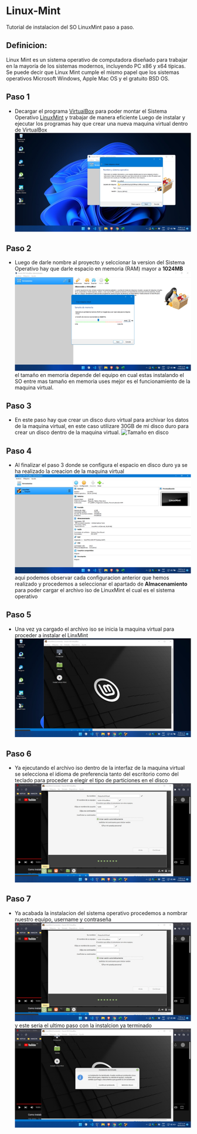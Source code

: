 # Linux-Mint
Tutorial de instalacion del SO LinuxMint paso a paso.

## Definicion: 

Linux Mint es un sistema operativo de computadora diseñado para trabajar en la mayoría de los sistemas modernos, incluyendo PC x86 y x64 típicas. Se puede decir que Linux Mint cumple el mismo papel que los sistemas operativos Microsoft Windows, Apple Mac OS y el gratuito BSD OS.

## Paso 1 


- Decargar el programa [VirtualBox](https://www.virtualbox.org/wiki/Downloads) para poder montar el Sistema Operativo [LinuxMint](https://linuxmint.com/download.php) y trabajar de manera eficiente 
Luego de instalar y ejecutar los programas hay que crear una nueva maquina virtual dentro de VirtualBox 
![Paso 1](img/Inicio%20Paso%201.jpeg)


## Paso 2

- Luego de darle nombre al proyecto y selccionar la version del Sistema Operativo hay que darle espacio en memoria (RAM) mayor a __1024MB__ 
 ![Paso 2](img/Ram%20paso%202.jpeg) 
 el tamaño en memoria depende del equipo en cual estas instalando el SO entre mas tamaño en memoria uses mejor es el funcionamiento de la maquina virtual.

## Paso 3

- En este paso hay que crear un disco duro virtual para archivar los datos de la maquina virtual, en este caso utilizare 30GB de mi disco duro para crear un disco dentro de la maquina virtual.
![Tamaño en disco](Img/Tama%C3%B1o%20en%20disco%20duro.jpeg) 

## Paso 4

- Al finalizar el paso 3 donde se configura el espacio en disco duro ya se ha realizado la creacion de la maquina virtual 
 ![Paso 4](img/Interfaz%20pas%203.jpeg) 
aqui podemos observar cada configuracion anterior que hemos realizado y procedemos a seleccionar el apartado de __Almacenamiento__ para poder cargar el archivo iso de LinuxMint el cual es el sistema operativo

## Paso 5

- Una vez ya cargado el archivo iso se inicia la maquina virtual para proceder a instalar el LinxMint 
![Paso 5](img/Escritorio%20paso%205.jpeg)

## Paso 6

- Ya ejecutando el archivo iso dentro de la interfaz de la maquina virtual se selecciona el idioma de preferencia tanto del escritorio como del teclado para proceder a elegir el tipo de particiones en el disco 
![Paso 6](img/Username%20paso%207.jpeg)

## Paso 7 

- Ya acabada la instalacion del sistema operativo procedemos a nombrar nuestro equipo, username y contraseña ![Username paso 7](Img/Username%20paso%207.jpeg) y este seria el ultimo paso con la instalcion ya terminado ![Paso 8](img/Instalado.jpeg)

